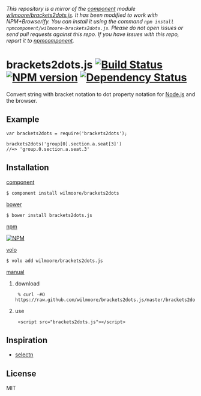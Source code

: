 *This repository is a mirror of the [component](http://component.io) module [wilmoore/brackets2dots.js](http://github.com/wilmoore/brackets2dots.js). It has been modified to work with NPM+Browserify. You can install it using the command `npm install npmcomponent/wilmoore-brackets2dots.js`. Please do not open issues or send pull requests against this repo. If you have issues with this repo, report it to [npmcomponent](https://github.com/airportyh/npmcomponent).*
# brackets2dots.js [![Build Status](https://travis-ci.org/wilmoore/brackets2dots.js.png?branch=master)](https://travis-ci.org/wilmoore/brackets2dots.js) [![NPM version](https://badge.fury.io/js/brackets2dots.png)](http://badge.fury.io/js/brackets2dots) [![Dependency Status](https://gemnasium.com/wilmoore/brackets2dots.js.svg)](https://gemnasium.com/wilmoore/brackets2dots.js)

  Convert string with bracket notation to dot property notation for [Node.js][] and the browser.

## Example

    var brackets2dots = require('brackets2dots');

    brackets2dots('group[0].section.a.seat[3]')
    //=> 'group.0.section.a.seat.3'

## Installation

[component](http://component.io/wilmoore/brackets2dots)

    $ component install wilmoore/brackets2dots

[bower](http://sindresorhus.com/bower-components/)

    $ bower install brackets2dots.js

[npm](https://npmjs.org/package/brackets2dots)

[![NPM](https://nodei.co/npm/brackets2dots.png?downloads=true)](https://nodei.co/npm/brackets2dots/)

[volo](http://volojs.org)

    $ volo add wilmoore/brackets2dots.js

[manual][]

1. download

        % curl -#O https://raw.github.com/wilmoore/brackets2dots.js/master/brackets2dots.js

2. use

        <script src="brackets2dots.js"></script>

## Inspiration

- [selectn][]

## License

  MIT

[selectn]:  https://github.com/wilmoore/selectn
[global]:   https://raw.github.com/wilmoore/brackets2dots.js/master/brackets2dots.min.js
[Node.js]:  http://nodejs.org
[manual]:   http://yuiblog.com/blog/2006/06/01/global-domination/

